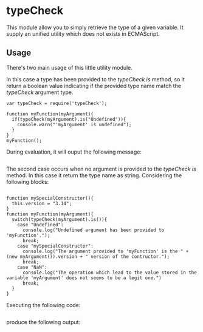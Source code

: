 typeCheck
=========

This module allow you to simply retrieve the type of a given variable.
It supply an unified utility which does not exists in ECMAScript.

Usage
-----

There's two main usage of this little utility module.

In this case a type has been provided to the *typeCheck* *is* method, so it return a boolean value indicating if the provided type name match the *typeCheck* argument type.

```
var typeCheck = require('typeCheck');

function myFunction(myArgument){
  if(typeCheck(myArgument).is("Undefined")){
    console.warn("'myArgument' is undefined");
  }
}
myFunction();
```

During evaluation, it will ouput the following message:

```'myArgument' is undefined
```

The second case occurs when no argument is provided to the *typeCheck* *is* method. In this case it return the type name as string. Considering the following blocks:

```var typeCheck = require('typeCheck');

function mySpecialConstructor(){
  this.version = "3.14";
}
function myFunction(myArgument){
  switch(typeCheck(myArgument).is()){
    case "Undefined":
      console.log("Undefined argument has been provided to 'myFunction'.");
      break;
    case "mySpecialConstructor":
      console.log("The argument provided to 'myFunction' is the " + (new myArgument()).version + " version of the contructor.");
      break;
    case "NaN":
      console.log("The operation which lead to the value stored in the variable 'myArgument' does not seems to be a legit one.")
      break;
  }
}
```

Executing the following code:

```myFunction(mySpecialConstructor);
```

produce the following output:

```The argument provided to 'myFunction' is the 3.14 version of the contructor.
```
